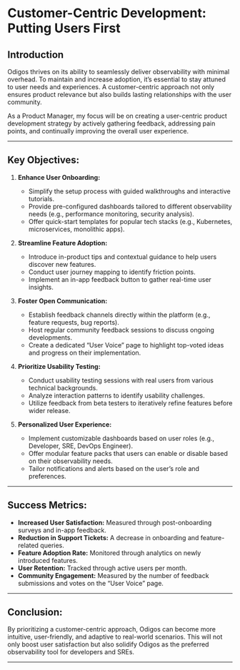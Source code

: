 # **Customer-Centric Development: Putting Users First**  

## **Introduction**  
Odigos thrives on its ability to seamlessly deliver observability with minimal overhead. To maintain and increase adoption, it’s essential to stay attuned to user needs and experiences. A customer-centric approach not only ensures product relevance but also builds lasting relationships with the user community.  

As a Product Manager, my focus will be on creating a user-centric product development strategy by actively gathering feedback, addressing pain points, and continually improving the overall user experience.  

---

## **Key Objectives:**  
1. **Enhance User Onboarding:**  
   - Simplify the setup process with guided walkthroughs and interactive tutorials.  
   - Provide pre-configured dashboards tailored to different observability needs (e.g., performance monitoring, security analysis).  
   - Offer quick-start templates for popular tech stacks (e.g., Kubernetes, microservices, monolithic apps).  

2. **Streamline Feature Adoption:**  
   - Introduce in-product tips and contextual guidance to help users discover new features.  
   - Conduct user journey mapping to identify friction points.  
   - Implement an in-app feedback button to gather real-time user insights.  

3. **Foster Open Communication:**  
   - Establish feedback channels directly within the platform (e.g., feature requests, bug reports).  
   - Host regular community feedback sessions to discuss ongoing developments.  
   - Create a dedicated “User Voice” page to highlight top-voted ideas and progress on their implementation.  

4. **Prioritize Usability Testing:**  
   - Conduct usability testing sessions with real users from various technical backgrounds.  
   - Analyze interaction patterns to identify usability challenges.  
   - Utilize feedback from beta testers to iteratively refine features before wider release.  

5. **Personalized User Experience:**  
   - Implement customizable dashboards based on user roles (e.g., Developer, SRE, DevOps Engineer).  
   - Offer modular feature packs that users can enable or disable based on their observability needs.  
   - Tailor notifications and alerts based on the user’s role and preferences.  

---

## **Success Metrics:**  
- **Increased User Satisfaction:** Measured through post-onboarding surveys and in-app feedback.  
- **Reduction in Support Tickets:** A decrease in onboarding and feature-related queries.  
- **Feature Adoption Rate:** Monitored through analytics on newly introduced features.  
- **User Retention:** Tracked through active users per month.  
- **Community Engagement:** Measured by the number of feedback submissions and votes on the “User Voice” page.  

---

## **Conclusion:**  
By prioritizing a customer-centric approach, Odigos can become more intuitive, user-friendly, and adaptive to real-world scenarios. This will not only boost user satisfaction but also solidify Odigos as the preferred observability tool for developers and SREs.  

---

